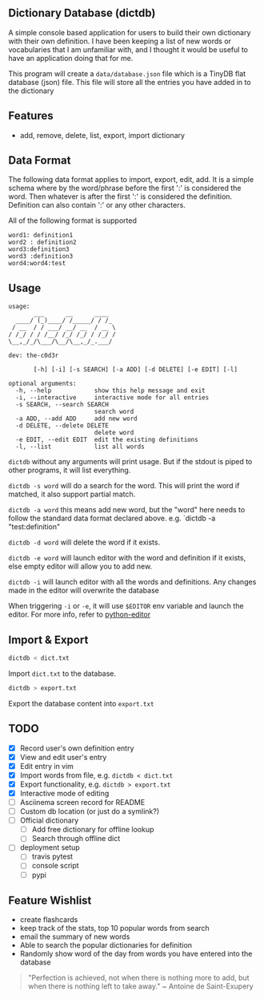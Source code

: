## Dictionary Database (dictdb)

A simple console based application for users to build their own dictionary with their own definition.
I have been keeping a list of new words or vocabularies that I am unfamiliar with, and I thought it would be useful to have an application doing that for me. 

This program will create a `data/database.json` file which is a TinyDB flat database (json) file. 
This file will store all the entries you have added in to the dictionary


## Features
- add, remove, delete, list, export, import dictionary

## Data Format
The following data format applies to import, export, edit, add. 
It is a simple schema where by the word/phrase before the first ':' is considered the word. Then whatever is after the first ':' is considered the definition. Definition can also contain ':' or any other characters.

All of the following format is supported
```
word1: definition1
word2 : definition2
word3:definition3
word3 :definition3
word4:word4:test
```

## Usage
```
usage:
       ___      __      ____
  ____/ (_)____/ /_____/ / /_
 / __  / / ___/ __/ __  / __ \
/ /_/ / / /__/ /_/ /_/ / /_/ /
\__,_/_/\___/\__/\__,_/_.___/

dev: the-c0d3r

       [-h] [-i] [-s SEARCH] [-a ADD] [-d DELETE] [-e EDIT] [-l]

optional arguments:
  -h, --help            show this help message and exit
  -i, --interactive     interactive mode for all entries
  -s SEARCH, --search SEARCH
                        search word
  -a ADD, --add ADD     add new word
  -d DELETE, --delete DELETE
                        delete word
  -e EDIT, --edit EDIT  edit the existing definitions
  -l, --list            list all words
```

`dictdb` without any arguments will print usage. But if the stdout is piped to other programs, it will list everything.

`dictdb -s word` will do a search for the word. This will print the word if matched, it also support partial match.

`dictdb -a word` this means add new word, but the "word" here needs to follow the standard data format declared above. e.g. `dictdb -a "test:definition"
   
`dictdb -d word` will delete the word if it exists.

`dictdb -e word` will launch editor with the word and definition if it exists, else empty editor will allow you to add new.

`dictdb -i` will launch editor with all the words and definitions. Any changes made in the editor will overwrite the database

When triggering `-i` or `-e`, it will use `$EDITOR` env variable and launch the editor. 
For more info, refer to [python-editor](https://pypi.org/project/python-editor/)

## Import & Export

```bash
dictdb < dict.txt
```
Import `dict.txt` to the database.

```bash
dictdb > export.txt
```
Export the database content into `export.txt`

## TODO
- [x] Record user's own definition entry
- [x] View and edit user's entry
- [x] Edit entry in vim
- [x] Import words from file, e.g. `dictdb < dict.txt`
- [x] Export functionality, e.g. `dictdb > export.txt`
- [x] Interactive mode of editing
- [ ] Asciinema screen record for README
- [ ] Custom db location (or just do a symlink?)
- [ ] Official dictionary
    - [ ] Add free dictionary for offline lookup
    - [ ] Search through offline dict
- [ ] deployment setup
    - [ ] travis pytest
    - [ ] console script
    - [ ] pypi

## Feature Wishlist
- create flashcards
- keep track of the stats, top 10 popular words from search
- email the summary of new words
- Able to search the popular dictionaries for definition
- Randomly show word of the day from words you have entered into the database


> "Perfection is achieved, not when there is nothing more to add, but when there is nothing left to take away." ~ Antoine de Saint-Exupery
